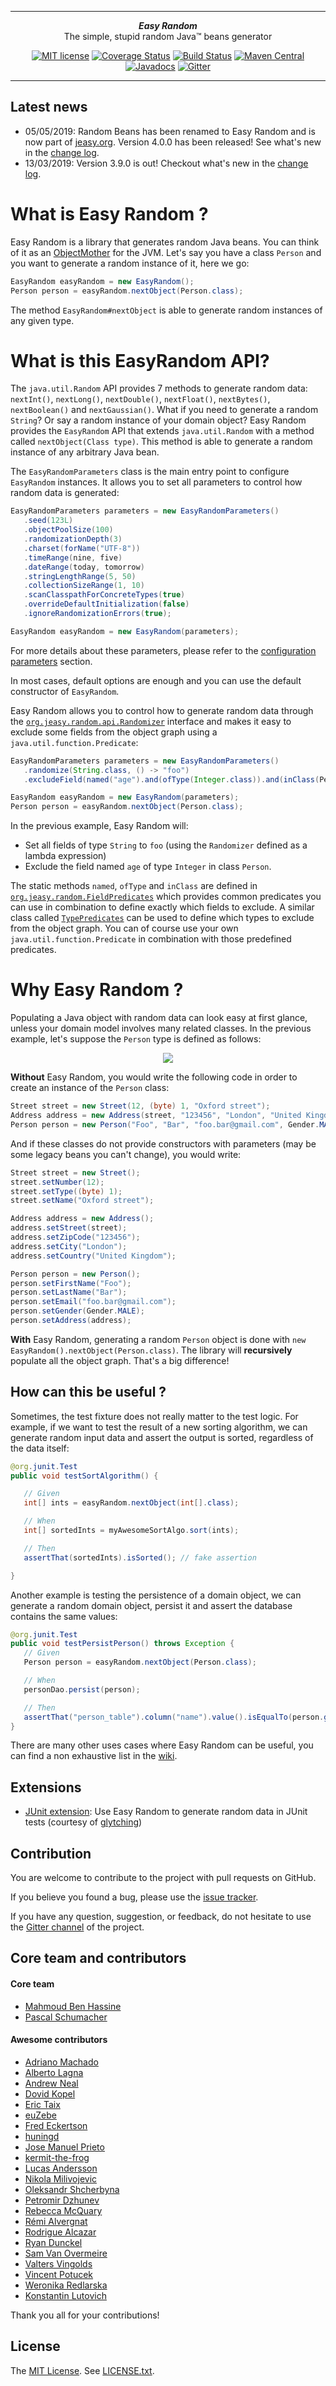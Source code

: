 ***

<div align="center">
    <b><em>Easy Random</em></b><br>
    The simple, stupid random Java&trade; beans generator
</div>

<div align="center">

[![MIT license](http://img.shields.io/badge/license-MIT-brightgreen.svg?style=flat)](http://opensource.org/licenses/MIT)
[![Coverage Status](https://coveralls.io/repos/j-easy/easy-random/badge.svg?branch=master&service=github)](https://coveralls.io/github/j-easy/easy-random?branch=master)
[![Build Status](https://travis-ci.org/j-easy/easy-random.svg?branch=master)](https://travis-ci.org/j-easy/easy-random)
[![Maven Central](https://maven-badges.herokuapp.com/maven-central/org.jeasy/easy-random-core/badge.svg?style=flat)](http://repo1.maven.org/maven2/org/jeasy/easy-random-core/4.0.0/)
[![Javadocs](http://www.javadoc.io/badge/org.jeasy/easy-random-core.svg)](http://www.javadoc.io/doc/org.jeasy/easy-random-core)
[![Gitter](https://badges.gitter.im/Join%20Chat.svg)](https://gitter.im/j-easy/easy-random)

</div>

***

## Latest news

* 05/05/2019: Random Beans has been renamed to Easy Random and is now part of [jeasy.org](http://www.jeasy.org).
Version 4.0.0 has been released! See what's new in the [change log](https://github.com/j-easy/easy-random/releases).
* 13/03/2019: Version 3.9.0 is out! Checkout what's new in the [change log](https://github.com/j-easy/easy-random/releases).

# What is Easy Random ?

Easy Random is a library that generates random Java beans. You can think of it as an [ObjectMother](https://martinfowler.com/bliki/ObjectMother.html) for the JVM. Let's say you have a class `Person` and you want to generate a random instance of it, here we go:

```java
EasyRandom easyRandom = new EasyRandom();
Person person = easyRandom.nextObject(Person.class);
```

The method `EasyRandom#nextObject` is able to generate random instances of any given type.

# What is this EasyRandom API?

The `java.util.Random` API provides 7 methods to generate random data: `nextInt()`, `nextLong()`, `nextDouble()`, `nextFloat()`, `nextBytes()`, `nextBoolean()` and `nextGaussian()`.
What if you need to generate a random `String`? Or say a random instance of your domain object?
Easy Random provides the `EasyRandom` API that extends `java.util.Random` with a method called `nextObject(Class type)`.
This method is able to generate a random instance of any arbitrary Java bean.

The `EasyRandomParameters` class is the main entry point to configure `EasyRandom` instances. It allows you to set all
parameters to control how random data is generated:

```java
EasyRandomParameters parameters = new EasyRandomParameters()
   .seed(123L)
   .objectPoolSize(100)
   .randomizationDepth(3)
   .charset(forName("UTF-8"))
   .timeRange(nine, five)
   .dateRange(today, tomorrow)
   .stringLengthRange(5, 50)
   .collectionSizeRange(1, 10)
   .scanClasspathForConcreteTypes(true)
   .overrideDefaultInitialization(false)
   .ignoreRandomizationErrors(true);

EasyRandom easyRandom = new EasyRandom(parameters);
```

For more details about these parameters, please refer to the [configuration parameters](https://github.com/j-easy/easy-random/wiki/Randomization-parameters) section.

In most cases, default options are enough and you can use the default constructor of `EasyRandom`.

Easy Random allows you to control how to generate random data through the [`org.jeasy.random.api.Randomizer`](https://github.com/j-easy/easy-random/blob/master/easy-random-core/src/main/java/org/jeasy/random/api/Randomizer.java) interface and makes it easy to exclude some fields from the object graph using a `java.util.function.Predicate`:

```java
EasyRandomParameters parameters = new EasyRandomParameters()
   .randomize(String.class, () -> "foo")
   .excludeField(named("age").and(ofType(Integer.class)).and(inClass(Person.class)));

EasyRandom easyRandom = new EasyRandom(parameters);
Person person = easyRandom.nextObject(Person.class);
```

In the previous example, Easy Random will:

* Set all fields of type `String` to `foo` (using the `Randomizer` defined as a lambda expression)
* Exclude the field named `age` of type `Integer` in class `Person`.

The static methods `named`, `ofType` and `inClass` are defined in [`org.jeasy.random.FieldPredicates`](https://github.com/j-easy/easy-random/blob/master/easy-random-core/src/main/java/org/jeasy/random/FieldPredicates.java) 
which provides common predicates you can use in combination to define exactly which fields to exclude.
A similar class called [`TypePredicates`](https://github.com/j-easy/easy-random/blob/master/easy-random-core/src/main/java/org/jeasy/random/TypePredicates.java) can be used to define which types to exclude from the object graph.
You can of course use your own `java.util.function.Predicate` in combination with those predefined predicates. 

# Why Easy Random ?

Populating a Java object with random data can look easy at first glance, unless your domain model involves many related classes. In the previous example, let's suppose the `Person` type is defined as follows:

<p align="center">
    <img src="https://raw.githubusercontent.com/wiki/j-easy/easy-random/images/person.png">
</p>

**Without** Easy Random, you would write the following code in order to create an instance of the `Person` class:

```java
Street street = new Street(12, (byte) 1, "Oxford street");
Address address = new Address(street, "123456", "London", "United Kingdom");
Person person = new Person("Foo", "Bar", "foo.bar@gmail.com", Gender.MALE, address);
```

And if these classes do not provide constructors with parameters (may be some legacy beans you can't change), you would write:

```java
Street street = new Street();
street.setNumber(12);
street.setType((byte) 1);
street.setName("Oxford street");

Address address = new Address();
address.setStreet(street);
address.setZipCode("123456");
address.setCity("London");
address.setCountry("United Kingdom");

Person person = new Person();
person.setFirstName("Foo");
person.setLastName("Bar");
person.setEmail("foo.bar@gmail.com");
person.setGender(Gender.MALE);
person.setAddress(address);
```

**With** Easy Random, generating a random `Person` object is done with `new EasyRandom().nextObject(Person.class)`.
The library will **recursively** populate all the object graph. That's a big difference!

## How can this be useful ?

Sometimes, the test fixture does not really matter to the test logic. For example, if we want to test the result of a new sorting algorithm, we can generate random input data and assert the output is sorted, regardless of the data itself:

```java
@org.junit.Test
public void testSortAlgorithm() {

   // Given
   int[] ints = easyRandom.nextObject(int[].class);

   // When
   int[] sortedInts = myAwesomeSortAlgo.sort(ints);

   // Then
   assertThat(sortedInts).isSorted(); // fake assertion

}
```

Another example is testing the persistence of a domain object, we can generate a random domain object, persist it and assert the database contains the same values:

```java
@org.junit.Test
public void testPersistPerson() throws Exception {
   // Given
   Person person = easyRandom.nextObject(Person.class);

   // When
   personDao.persist(person);

   // Then
   assertThat("person_table").column("name").value().isEqualTo(person.getName()); // assretj db
}
```

There are many other uses cases where Easy Random can be useful, you can find a non exhaustive list in the [wiki](https://github.com/j-easy/easy-random/wiki/use-cases).

## Extensions

* [JUnit extension](https://glytching.github.io/junit-extensions/randomBeans): Use Easy Random to generate random data in JUnit tests (courtesy of [glytching](https://github.com/glytching))

## Contribution

You are welcome to contribute to the project with pull requests on GitHub.

If you believe you found a bug, please use the [issue tracker](https://github.com/j-easy/easy-random/issues).

If you have any question, suggestion, or feedback, do not hesitate to use the [Gitter channel](https://gitter.im/j-easy/easy-random) of the project.

## Core team and contributors

#### Core team

* [Mahmoud Ben Hassine](https://github.com/benas)
* [Pascal Schumacher](https://github.com/PascalSchumacher)

#### Awesome contributors

* [Adriano Machado](https://github.com/ammachado)
* [Alberto Lagna](https://github.com/alagna)
* [Andrew Neal](https://github.com/aeneal)
* [Dovid Kopel](https://github.com/dovidkopel)
* [Eric Taix](https://github.com/eric-taix)
* [euZebe](https://github.com/euzebe)
* [Fred Eckertson](https://github.com/feckertson)
* [huningd](https://github.com/huningd)
* [Jose Manuel Prieto](https://github.com/prietopa)
* [kermit-the-frog](https://github.com/kermit-the-frog)
* [Lucas Andersson](https://github.com/LucasAndersson)
* [Nikola Milivojevic](https://github.com/dziga)
* [Oleksandr Shcherbyna](https://github.com/sansherbina)
* [Petromir Dzhunev](https://github.com/petromir)
* [Rebecca McQuary](https://github.com/rmcquary)
* [Rémi Alvergnat](http://www.pragmasphere.com)
* [Rodrigue Alcazar](https://github.com/rodriguealcazar)
* [Ryan Dunckel](https://github.com/sparty02)
* [Sam Van Overmeire](https://github.com/VanOvermeire)
* [Valters Vingolds](https://github.com/valters)
* [Vincent Potucek](https://github.com/punkratz312)
* [Weronika Redlarska](https://github.com/weronika-redlarska)
* [Konstantin Lutovich](https://github.com/lutovich)

Thank you all for your contributions!

## License

The [MIT License](http://opensource.org/licenses/MIT). See [LICENSE.txt](https://github.com/j-easy/easy-random/blob/master/LICENSE.txt).
